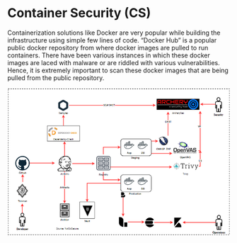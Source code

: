 # Container Security (CS)

Containerization solutions like Docker are very popular while building the infrastructure using simple few lines of code. “Docker Hub” is a popular public docker repository from where docker images are pulled to run containers. 
There have been various instances in which these docker images are laced with malware or are riddled with various vulnerabilities. Hence, it is extremely important to scan these docker images that are being pulled from the public repository.

![img](images/cs.png)
